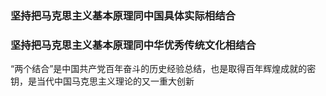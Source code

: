 
### 坚持把马克思主义基本原理同**中国具体实际**相结合

### 坚持把马克思主义基本原理同**中华优秀传统文化**相结合

“两个结合”是中国共产党百年奋斗的历史经验总结，也是取得百年辉煌成就的密钥，是当代中国马克思主义理论的又一重大创新